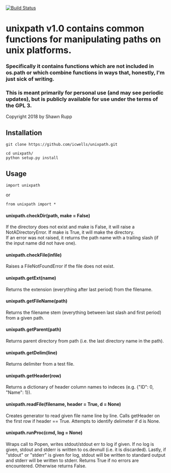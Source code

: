 [![Build Status](https://travis-ci.com/icwells/unixpath.svg?branch=master)](https://travis-ci.com/icwells/unixpath)
# unixpath v1.0 contains common functions for manipulating paths on unix platforms.  

### Specifically it contains functions which are not included in os.path or which combine functions in ways that, honestly, I'm just sick of writing.  
### This is meant primarily for personal use (and may see periodic updates), but is publicly available for use under the terms of the GPL 3.  

Copyright 2018 by Shawn Rupp  

## Installation  

	git clone https://github.com/icwells/unixpath.git  

	cd unixpath/  
	python setup.py install  

## Usage  

	import unixpath  

or  

	from unixpath import *  

#### unixpath.checkDir(path, make = False)  
If the directory does not exist and make is False, it will raise a NotADirectoryError. If make is True, it will make the directory.  
If an error was not raised, it returns the path name with a trailing slash (if the input name did not have one).  

#### unixpath.checkFile(infile)
Raises a FileNotFoundError if the file does not exist.   

#### unixpath.getExt(name)
Returns the extension (everything after last period) from the filename.  

#### unixpath.getFileName(path)
Returns the filename stem (everything between last slash and first period) from a given path.  

#### unixpath.getParent(path)   
Returns parent directory from path (i.e. the last directory name in the path).  

#### unixpath.getDelim(line)   
Returns delimiter from a test file.  

#### unixpath.getHeader(row)
Returns a dictionary of header column names to indeces (e.g. {"ID": 0, "Name": 1}).

#### unixpath.readFile(filename, header = True, d = None)
Creates generator to read given file name line by line. Calls getHeader on the first row if header == True. Attempts to identify delimeter if d is None.  

#### unixpath.runProc(cmd, log = None)  
Wraps call to Popen, writes stdout/stdout err to log if given. If no log is given, stdout and stderr is written to os.devnull 
(i.e. it is discarded). Lastly, if "stdout" or "stderr" is given for log, stdout will be written to standard output and stderr will 
be written to stderr. Returns True if no errors are encountered. Otherwise returns False.  

